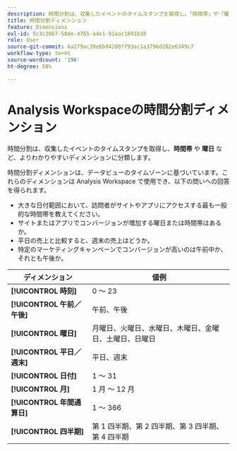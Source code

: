 ```yaml
---
description: 時間分割は、収集したイベントのタイムスタンプを取得し、「時間帯」や「曜日」など、よりわかりやすいディメンションに分類します。
title: 時間分割ディメンション
feature: Dimensions
exl-id: 5c3c2867-58de-4765-a4e1-91eac1891b38
role: User
source-git-commit: 6a279ac39e6b94200ff93ac1a3796d202e6349c7
workflow-type: tm+mt
source-wordcount: '196'
ht-degree: 58%

---
```


# Analysis Workspaceの時間分割ディメンション

時間分割は、収集したイベントのタイムスタンプを取得し、**時間帯** や **曜日** など、よりわかりやすいディメンションに分類します。

時間分割ディメンションは、データビューのタイムゾーンに基づいています。これらのディメンションは Analysis Workspace で使用でき、以下の問いへの回答を得られます。

* 大きな日付範囲において、訪問者がサイトやアプリにアクセスする最も一般的な時間帯を教えてください。
* サイトまたはアプリでコンバージョンが増加する曜日または時間帯はあるか。
* 平日の売上と比較すると、週末の売上はどうか。
* 特定のマーケティングキャンペーンでコンバージョンが高いのは午前中か、それとも午後か。

| ディメンション | 値例 |
|--- |--- |
| **[!UICONTROL 時刻]** | 0 ～ 23 |
| **[!UICONTROL 午前／午後]** | 午前、午後 |
| **[!UICONTROL 曜日]** | 月曜日、火曜日、水曜日、木曜日、金曜日、土曜日、日曜日 |
| **[!UICONTROL 平日／週末]** | 平日、週末 |
| **[!UICONTROL 日付]** | 1 ～ 31 |
| **[!UICONTROL 月]** | 1 月 ～ 12 月 |
| **[!UICONTROL 年間通算日]** | 1 ～ 366 |
| **[!UICONTROL 四半期]** | 第 1 四半期、第 2 四半期、第 3 四半期、第 4 四半期 |

